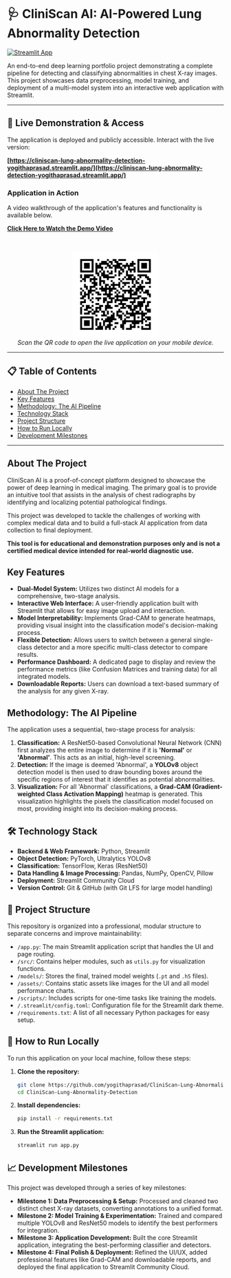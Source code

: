# 🩺 CliniScan AI: AI-Powered Lung Abnormality Detection

[![Streamlit App](https://static.streamlit.io/badges/streamlit_badge_black_white.svg)](https://cliniscan-lung-abnormality-detection-yogithaprasad.streamlit.app/)

An end-to-end deep learning portfolio project demonstrating a complete pipeline for detecting and classifying abnormalities in chest X-ray images. This project showcases data preprocessing, model training, and deployment of a multi-model system into an interactive web application with Streamlit.

---

## 🎥 Live Demonstration & Access

The application is deployed and publicly accessible. Interact with the live version:

**[https://cliniscan-lung-abnormality-detection-yogithaprasad.streamlit.app/](https://cliniscan-lung-abnormality-detection-yogithaprasad.streamlit.app/)**

### Application in Action

A video walkthrough of the application's features and functionality is available below.

**[Click Here to Watch the Demo Video](assets/demo.mp4)**

<br>

<p align="center">
  <img src="assets/clinican_app_qr_code.png" alt="QR Code to Live App" width="200"/>
  <br>
  <em>Scan the QR code to open the live application on your mobile device.</em>
</p>

---

## 📋 Table of Contents
- [About The Project](#about-the-project)
- [Key Features](#key-features)
- [Methodology: The AI Pipeline](#methodology-the-ai-pipeline)
- [Technology Stack](#technology-stack)
- [Project Structure](#-project-structure)
- [How to Run Locally](#-how-to-run-locally)
- [Development Milestones](#-development-milestones)

---

## About The Project

CliniScan AI is a proof-of-concept platform designed to showcase the power of deep learning in medical imaging. The primary goal is to provide an intuitive tool that assists in the analysis of chest radiographs by identifying and localizing potential pathological findings.

This project was developed to tackle the challenges of working with complex medical data and to build a full-stack AI application from data collection to final deployment.

**This tool is for educational and demonstration purposes only and is not a certified medical device intended for real-world diagnostic use.**

## Key Features
- **Dual-Model System:** Utilizes two distinct AI models for a comprehensive, two-stage analysis.
- **Interactive Web Interface:** A user-friendly application built with Streamlit that allows for easy image upload and interaction.
- **Model Interpretability:** Implements Grad-CAM to generate heatmaps, providing visual insight into the classification model's decision-making process.
- **Flexible Detection:** Allows users to switch between a general single-class detector and a more specific multi-class detector to compare results.
- **Performance Dashboard:** A dedicated page to display and review the performance metrics (like Confusion Matrices and training data) for all integrated models.
- **Downloadable Reports:** Users can download a text-based summary of the analysis for any given X-ray.

## Methodology: The AI Pipeline

The application uses a sequential, two-stage process for analysis:

1.  **Classification:** A ResNet50-based Convolutional Neural Network (CNN) first analyzes the entire image to determine if it is **'Normal'** or **'Abnormal'**. This acts as an initial, high-level screening.
2.  **Detection:** If the image is deemed 'Abnormal', a **YOLOv8** object detection model is then used to draw bounding boxes around the specific regions of interest that it identifies as potential abnormalities.
3.  **Visualization:** For all 'Abnormal' classifications, a **Grad-CAM (Gradient-weighted Class Activation Mapping)** heatmap is generated. This visualization highlights the pixels the classification model focused on most, providing insight into its decision-making process.

## 🛠️ Technology Stack

- **Backend & Web Framework:** Python, Streamlit
- **Object Detection:** PyTorch, Ultralytics YOLOv8
- **Classification:** TensorFlow, Keras (ResNet50)
- **Data Handling & Image Processing:** Pandas, NumPy, OpenCV, Pillow
- **Deployment:** Streamlit Community Cloud
- **Version Control:** Git & GitHub (with Git LFS for large model handling)

## 📂 Project Structure

This repository is organized into a professional, modular structure to separate concerns and improve maintainability:
- `/app.py`: The main Streamlit application script that handles the UI and page routing.
- `/src/`: Contains helper modules, such as `utils.py` for visualization functions.
- `/models/`: Stores the final, trained model weights (`.pt` and `.h5` files).
- `/assets/`: Contains static assets like images for the UI and all model performance charts.
- `/scripts/`: Includes scripts for one-time tasks like training the models.
- `/.streamlit/config.toml`: Configuration file for the Streamlit dark theme.
- `/requirements.txt`: A list of all necessary Python packages for easy setup.

## 🚀 How to Run Locally

To run this application on your local machine, follow these steps:

1.  **Clone the repository:**
    ```bash
    git clone https://github.com/yogithaprasad/CliniScan-Lung-Abnormality-Detection.git
    cd CliniScan-Lung-Abnormality-Detection
    ```
2.  **Install dependencies:**
    ```bash
    pip install -r requirements.txt
    ```
3.  **Run the Streamlit application:**
    ```bash
    streamlit run app.py
    ```

## 📈 Development Milestones

This project was developed through a series of key milestones:
- **Milestone 1: Data Preprocessing & Setup:** Processed and cleaned two distinct chest X-ray datasets, converting annotations to a unified format.
- **Milestone 2: Model Training & Experimentation:** Trained and compared multiple YOLOv8 and ResNet50 models to identify the best performers for integration.
- **Milestone 3: Application Development:** Built the core Streamlit application, integrating the best-performing classifier and detectors.
- **Milestone 4: Final Polish & Deployment:** Refined the UI/UX, added professional features like Grad-CAM and downloadable reports, and deployed the final application to Streamlit Community Cloud.
